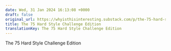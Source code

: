 ```yaml
---
date: Wed, 31 Jan 2024 16:13:08 +0000
draft: false
original_url: https://whyisthisinteresting.substack.com/p/the-75-hard-style-challenge-edition
title: The 75 Hard Style Challenge Edition
translationKey: The 75 Hard Style Challenge Edition
---
```


The 75 Hard Style Challenge Edition